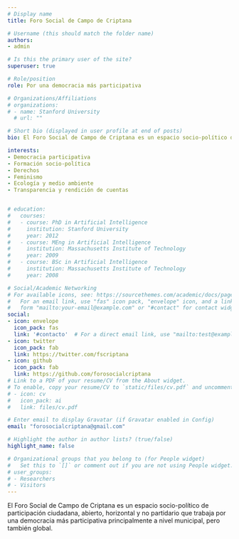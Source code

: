 ```yaml
---
# Display name
title: Foro Social de Campo de Criptana

# Username (this should match the folder name)
authors:
- admin

# Is this the primary user of the site?
superuser: true

# Role/position
role: Por una democracia más participativa

# Organizations/Affiliations
# organizations:
# - name: Stanford University
  # url: ""

# Short bio (displayed in user profile at end of posts)
bio: El Foro Social de Campo de Criptana es un espacio socio-político de participación ciudadana, abierto, horizontal y no partidario que trabaja por una democracia más participativa principalmente a nivel municipal, pero también global. 

interests:
- Democracia participativa
- Formación socio-política
- Derechos
- Feminismo
- Ecología y medio ambiente
- Transparencia y rendición de cuentas


# education:
#   courses:
#   - course: PhD in Artificial Intelligence
#     institution: Stanford University
#     year: 2012
#   - course: MEng in Artificial Intelligence
#     institution: Massachusetts Institute of Technology
#     year: 2009
#   - course: BSc in Artificial Intelligence
#     institution: Massachusetts Institute of Technology
#     year: 2008

# Social/Academic Networking
# For available icons, see: https://sourcethemes.com/academic/docs/page-builder/#icons
#   For an email link, use "fas" icon pack, "envelope" icon, and a link in the
#   form "mailto:your-email@example.com" or "#contact" for contact widget.
social:
- icon: envelope
  icon_pack: fas
  link: '#contacto'  # For a direct email link, use "mailto:test@example.org".
- icon: twitter
  icon_pack: fab
  link: https://twitter.com/fscriptana
- icon: github
  icon_pack: fab
  link: https://github.com/forosocialcriptana
# Link to a PDF of your resume/CV from the About widget.
# To enable, copy your resume/CV to `static/files/cv.pdf` and uncomment the lines below.
# - icon: cv
#   icon_pack: ai
#   link: files/cv.pdf

# Enter email to display Gravatar (if Gravatar enabled in Config)
email: "forosocialcriptana@gmail.com"

# Highlight the author in author lists? (true/false)
highlight_name: false

# Organizational groups that you belong to (for People widget)
#   Set this to `[]` or comment out if you are not using People widget.
# user_groups:
# - Researchers
# - Visitors
---
```


El Foro Social de Campo de Criptana es un espacio socio-político de participación ciudadana, abierto, horizontal y no partidario que trabaja por una democracia más participativa principalmente a nivel municipal, pero también global.
